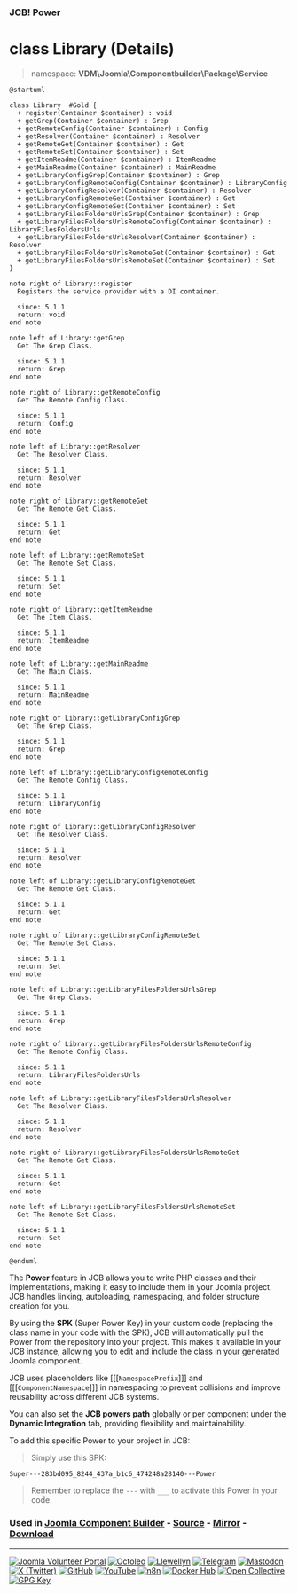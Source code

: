 ### JCB! Power
# class Library (Details)
> namespace: **VDM\Joomla\Componentbuilder\Package\Service**

```uml
@startuml

class Library  #Gold {
  + register(Container $container) : void
  + getGrep(Container $container) : Grep
  + getRemoteConfig(Container $container) : Config
  + getResolver(Container $container) : Resolver
  + getRemoteGet(Container $container) : Get
  + getRemoteSet(Container $container) : Set
  + getItemReadme(Container $container) : ItemReadme
  + getMainReadme(Container $container) : MainReadme
  + getLibraryConfigGrep(Container $container) : Grep
  + getLibraryConfigRemoteConfig(Container $container) : LibraryConfig
  + getLibraryConfigResolver(Container $container) : Resolver
  + getLibraryConfigRemoteGet(Container $container) : Get
  + getLibraryConfigRemoteSet(Container $container) : Set
  + getLibraryFilesFoldersUrlsGrep(Container $container) : Grep
  + getLibraryFilesFoldersUrlsRemoteConfig(Container $container) : LibraryFilesFoldersUrls
  + getLibraryFilesFoldersUrlsResolver(Container $container) : Resolver
  + getLibraryFilesFoldersUrlsRemoteGet(Container $container) : Get
  + getLibraryFilesFoldersUrlsRemoteSet(Container $container) : Set
}

note right of Library::register
  Registers the service provider with a DI container.

  since: 5.1.1
  return: void
end note

note left of Library::getGrep
  Get The Grep Class.

  since: 5.1.1
  return: Grep
end note

note right of Library::getRemoteConfig
  Get The Remote Config Class.

  since: 5.1.1
  return: Config
end note

note left of Library::getResolver
  Get The Resolver Class.

  since: 5.1.1
  return: Resolver
end note

note right of Library::getRemoteGet
  Get The Remote Get Class.

  since: 5.1.1
  return: Get
end note

note left of Library::getRemoteSet
  Get The Remote Set Class.

  since: 5.1.1
  return: Set
end note

note right of Library::getItemReadme
  Get The Item Class.

  since: 5.1.1
  return: ItemReadme
end note

note left of Library::getMainReadme
  Get The Main Class.

  since: 5.1.1
  return: MainReadme
end note

note right of Library::getLibraryConfigGrep
  Get The Grep Class.

  since: 5.1.1
  return: Grep
end note

note left of Library::getLibraryConfigRemoteConfig
  Get The Remote Config Class.

  since: 5.1.1
  return: LibraryConfig
end note

note right of Library::getLibraryConfigResolver
  Get The Resolver Class.

  since: 5.1.1
  return: Resolver
end note

note left of Library::getLibraryConfigRemoteGet
  Get The Remote Get Class.

  since: 5.1.1
  return: Get
end note

note right of Library::getLibraryConfigRemoteSet
  Get The Remote Set Class.

  since: 5.1.1
  return: Set
end note

note left of Library::getLibraryFilesFoldersUrlsGrep
  Get The Grep Class.

  since: 5.1.1
  return: Grep
end note

note right of Library::getLibraryFilesFoldersUrlsRemoteConfig
  Get The Remote Config Class.

  since: 5.1.1
  return: LibraryFilesFoldersUrls
end note

note left of Library::getLibraryFilesFoldersUrlsResolver
  Get The Resolver Class.

  since: 5.1.1
  return: Resolver
end note

note right of Library::getLibraryFilesFoldersUrlsRemoteGet
  Get The Remote Get Class.

  since: 5.1.1
  return: Get
end note

note left of Library::getLibraryFilesFoldersUrlsRemoteSet
  Get The Remote Set Class.

  since: 5.1.1
  return: Set
end note

@enduml
```

The **Power** feature in JCB allows you to write PHP classes and their implementations,
making it easy to include them in your Joomla project. JCB handles linking, autoloading,
namespacing, and folder structure creation for you.

By using the **SPK** (Super Power Key) in your custom code (replacing the class name
in your code with the SPK), JCB will automatically pull the Power from the repository
into your project. This makes it available in your JCB instance, allowing you to edit
and include the class in your generated Joomla component.

JCB uses placeholders like [[[`NamespacePrefix`]]] and [[[`ComponentNamespace`]]] in
namespacing to prevent collisions and improve reusability across different JCB systems.

You can also set the **JCB powers path** globally or per component under the
**Dynamic Integration** tab, providing flexibility and maintainability.

To add this specific Power to your project in JCB:

> Simply use this SPK:
```
Super---283bd095_8244_437a_b1c6_474248a28140---Power
```
> Remember to replace the `---` with `___` to activate this Power in your code.

### Used in [Joomla Component Builder](https://www.joomlacomponentbuilder.com) - [Source](https://git.vdm.dev/joomla/Component-Builder) - [Mirror](https://github.com/vdm-io/Joomla-Component-Builder) - [Download](https://git.vdm.dev/joomla/pkg-component-builder/releases)

---
[![Joomla Volunteer Portal](https://img.shields.io/badge/-Joomla-gold?logo=joomla)](https://volunteers.joomla.org/joomlers/1396-llewellyn-van-der-merwe "Join Llewellyn on the Joomla Volunteer Portal: Shaping the Future Together!") [![Octoleo](https://img.shields.io/badge/-Octoleo-black?logo=linux)](https://git.vdm.dev/octoleo "--quiet") [![Llewellyn](https://img.shields.io/badge/-Llewellyn-ffffff?logo=gitea)](https://git.vdm.dev/Llewellyn "Collaborate and Innovate with Llewellyn on Git: Building a Better Code Future!") [![Telegram](https://img.shields.io/badge/-Telegram-blue?logo=telegram)](https://t.me/Joomla_component_builder "Join Llewellyn and the Community on Telegram: Building Joomla Components Together!") [![Mastodon](https://img.shields.io/badge/-Mastodon-9e9eec?logo=mastodon)](https://joomla.social/@llewellyn "Connect and Engage with Llewellyn on Joomla Social: Empowering Communities, One Post at a Time!") [![X (Twitter)](https://img.shields.io/badge/-X-black?logo=x)](https://x.com/llewellynvdm "Join the Conversation with Llewellyn on X: Where Ideas Take Flight!") [![GitHub](https://img.shields.io/badge/-GitHub-181717?logo=github)](https://github.com/Llewellynvdm "Build, Innovate, and Thrive with Llewellyn on GitHub: Turning Ideas into Impact!") [![YouTube](https://img.shields.io/badge/-YouTube-ff0000?logo=youtube)](https://www.youtube.com/@OctoYou "Explore, Learn, and Create with Llewellyn on YouTube: Your Gateway to Inspiration!") [![n8n](https://img.shields.io/badge/-n8n-black?logo=n8n)](https://n8n.io/creators/octoleo "Effortless Automation and Impactful Workflows with Llewellyn on n8n!") [![Docker Hub](https://img.shields.io/badge/-Docker-grey?logo=docker)](https://hub.docker.com/u/llewellyn "Llewellyn on Docker: Containerize Your Creativity!") [![Open Collective](https://img.shields.io/badge/-Donate-green?logo=opencollective)](https://opencollective.com/joomla-component-builder "Donate towards JCB: Help Llewellyn financially so he can continue developing this great tool!") [![GPG Key](https://img.shields.io/badge/-GPG-blue?logo=gnupg)](https://git.vdm.dev/Llewellyn/gpg "Unlock Trust and Security with Llewellyn's GPG Key: Your Gateway to Verified Connections!")